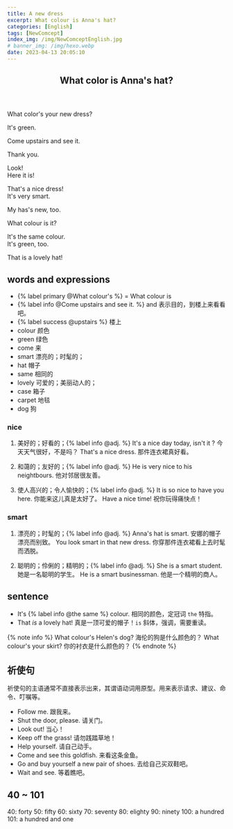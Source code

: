 ```yaml
---
title: A new dress
excerpt: What colour is Anna's hat?
categories: [English]
tags: [NewComcept]
index_img: /img/NewComceptEnglish.jpg
# banner_img: /img/hexo.webp
date: 2023-04-13 20:05:10
---
```


<article class="the-dialogue">
	<header>
    	<h2>What color is Anna's hat?</h2>
    </header>
    <p class="responder" title="Louise">What color's your new dress?</p>
    <p class="sender" title="Anna">It's green.</p>
    <p class="sender" title="Anna">Come upstairs and see it.</p>
    <p class="responder" title="Louise">Thank you.</p>
    <p class="sender" title="Anna">Look!<br>Here it is!</p>
    <p class="responder" title="Louise">That's a nice dress!<br>It's very smart.</p>
    <p class="sender" title="Anna">My has's new, too.</p>
    <p class="responder" title="Louise">What colour is it?</p>
    <p class="sender" title="Anna">It's the same colour.<br>It's green, too.</p>
    <p class="responder" title="Louise">That is a lovely hat!</p>
</article>

## words and expressions

- {% label primary @What colour's %} = What colour is
- {% label info @Come upstairs and see it. %} and 表示目的，到楼上来看看吧。
- {% label success @upstairs %} 楼上
- colour 颜色
- green 绿色
- come 来
- smart 漂亮的；时髦的；
- hat 帽子
- same 相同的
- lovely 可爱的；美丽动人的；
- case 箱子
- carpet 地毯
- dog 狗

### nice

1. 美好的；好看的；{% label info @adj. %}
It's a nice day today, isn't it ? 今天天气很好，不是吗？
That's a nice dress. 那件连衣裙真好看。

2. 和蔼的；友好的；{% label info @adj. %}
He is very nice to his neightbours. 他对邻居很友善。

3. 使人高兴的；令人愉快的；{% label info @adj. %}
It is so nice to have you here. 你能来这儿真是太好了。
Have a nice time! 祝你玩得痛快点！

### smart

1. 漂亮的；时髦的；{% label info @adj. %}
Anna's hat is smart. 安娜的帽子漂亮而别致。
You look smart in that new dress. 你穿那件连衣裙看上去时髦而洒脱。

2. 聪明的；伶俐的；精明的；{% label info @adj. %}
She is a smart student. 她是一名聪明的学生。
He is a smart businessman. 他是一个精明的商人。


## sentence

- It's {% label info @the same %} colour. 相同的颜色，定冠词 `the` 特指。
- That _is_ a lovely hat! 真是一顶可爱的帽子！`is` 斜体，强调，需要重读。

{% note info %}
What colour's Helen's dog? 海伦的狗是什么颜色的？
What colour's your skirt? 你的衬衣是什么颜色的？
{% endnote %}

## 祈使句

祈使句的主语通常不直接表示出来，其谓语动词用原型。用来表示请求、建议、命令、叮嘱等。
- Follow me. 跟我来。
- Shut the door, please. 请关门。
- Look out! 当心！
- Keep off the grass! 请勿践踏草地！
- Help yourself. 请自己动手。
- Come and see this goldfish. 来看这条金鱼。
- Go and buy yourself a new pair of shoes. 去给自己买双鞋吧。
- Wait and see. 等着瞧吧。

## 40 ~ 101

40: forty
50: fifty
60: sixty
70: seventy
80: elighty
90: ninety
100: a hundred
101: a hundred and one